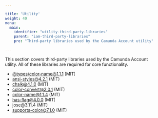 ```yaml
---

title: 'Utility'
weight: 40
menu:
  main:
    identifier: "utility-third-party-libraries"
    parent: "iam-third-party-libraries"
    pre: "Third-party libraries used by the Camunda Account utility"

---
```


This section covers third-party libraries used by the Camunda Account utility.
All of these libraries are required for core functionality.

* [@types/color-name@1.1.1](https://github.com/DefinitelyTyped/DefinitelyTyped) (MIT)
* [ansi-styles@4.2.1](https://github.com/chalk/ansi-styles) (MIT)
* [chalk@4.1.0](https://github.com/chalk/chalk) (MIT)
* [color-convert@2.0.1](https://github.com/Qix-/color-convert) (MIT)
* [color-name@1.1.4](https://github.com/colorjs/color-name) (MIT)
* [has-flag@4.0.0](https://github.com/sindresorhus/has-flag) (MIT)
* [jose@3.11.4](https://github.com/panva/jose) (MIT)
* [supports-color@7.1.0](https://github.com/chalk/supports-color) (MIT)